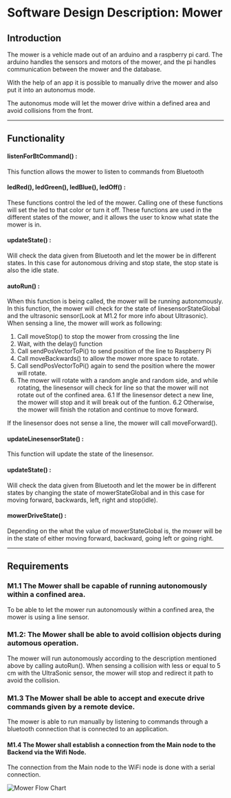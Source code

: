 # Software Design Description: Mower

## Introduction
The mower is a vehicle made out of an arduino and a raspberry pi card. The arduino handles the sensors and motors of the mower, and the pi handles communication between the mower and the database.

With the help of an app it is possible to manually drive the mower and also put it into an autonomus mode.

The autonomus mode will let the mower drive within a defined area and avoid collisions from the front.

---------------
## Functionality
#### listenForBtCommand() :
This function allows the mower to listen to commands from Bluetooth

#### ledRed(), ledGreen(), ledBlue(), ledOff() :
These functions control the led of the mower. 
Calling one of these functions will set the led to that color or turn it off. These functions are used in the different states of the mower, and it allows the user to know what state the mower is in. 

#### updateState() :
Will check the data given from Bluetooth and let the mower be in different states. In this case for autonomous driving and stop state, the stop state is also the idle state. 

#### autoRun() :
When this function is being called, the mower will be running autonomously. In this function, the mower will check for the state of linesensorStateGlobal and the ultrasonic sensor(Look at M1.2 for more info about Ultrasonic). 
When sensing a line, the mower will work as following:
1. Call moveStop() to stop the mower from crossing the line 
2. Wait, with the delay() function
3. Call sendPosVectorToPi() to send position of the line to Raspberry Pi
4. Call moveBackwards() to allow the mower more space to rotate. 
5. Call sendPosVectorToPi() again to send the position where the mower will rotate. 
6. The mower will rotate with a random angle and random side, and while rotating, the linesensor will check for line so that the mower will not rotate out of the confined area. 
   6.1 If the linesensor detect a new line, the mower will stop and it will break out of the funtion.
   6.2 Otherwise, the mower will finish the rotation and continue to move forward. 

If the linesensor does not sense a line, the mower will call moveForward().

#### updateLinesensorState() :
This function will update the state of the linesensor. 

#### updateState() :
Will check the data given from Bluetooth and let the mower be in different states by changing the state of mowerStateGlobal and in this case for moving forward, backwards, left, right and stop(idle). 

#### mowerDriveState() :
Depending on the what the value of mowerStateGlobal is, the mower will be in the state of either moving forward, backward, going left or going right. 

---------------
## Requirements
### M1.1 The Mower shall be capable of running autonomously within a confined area. 

To be able to let the mower run autonomously within a confined area, the mower is using a line sensor. 

### M1.2: The Mower shall be able to avoid collision objects during automous operation. 

The mower will run autonomously according to the description mentioned above by calling autoRun(). When sensing a collision with less or equal to 5 cm with the UltraSonic sensor, the mower will stop and redirect it path to avoid the collision. 

### M1.3 The Mower shall be able to accept and execute drive commands given by a remote device. 

The mower is able to run manually by listening to commands through a bluetooth connection that is connected to an application. 

#### M1.4 The Mower shall establish a connection from the Main node to the Backend via the Wifi Node.

The connection from the Main node to the WiFi node is done with a serial connection.


![Mower Flow Chart](/blider/MowerFlowChart.png)
